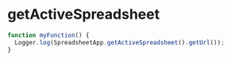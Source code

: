# getActiveSpreadsheet

```javascript
function myFunction() {
  Logger.log(SpreadsheetApp.getActiveSpreadsheet().getUrl());
}
```

